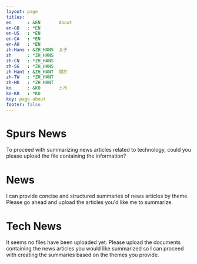 ```yaml
---
layout: page
titles:
en      : &EN       About
en-GB   : *EN
en-US   : *EN
en-CA   : *EN
en-AU   : *EN
zh-Hans : &ZH_HANS  关于
zh      : *ZH_HANS
zh-CN   : *ZH_HANS
zh-SG   : *ZH_HANS
zh-Hant : &ZH_HANT  關於
zh-TW   : *ZH_HANT
zh-HK   : *ZH_HANT
ko      : &KO       소개
ko-KR   : *KO
key: page-about
footer: false
---
```



# Spurs News

To proceed with summarizing news articles related to technology, could you please upload the file containing the information?

# News

I can provide concise and structured summaries of news articles by theme. Please go ahead and upload the articles you'd like me to summarize.

# Tech News

It seems no files have been uploaded yet. Please upload the documents containing the news articles you would like summarized so I can proceed with creating the summaries based on the themes you provide.

